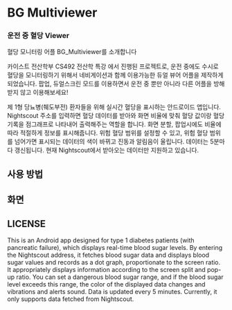 # BG Multiviewer 
### 운전 중 혈당 Viewer
혈당 모니터링 어플 BG_Multiviewer를 소개합니다

카이스트 전산학부 CS492 전산학 특강 <Tech for Impact>에서 진행된 프로젝트로, 운전 중에도 수시로 혈당을 모니터링하기 위해서 네비게이션과 함께 이용가능한 듀얼 뷰어 어플을 제작하게 되었습니다.
팝업, 듀얼스크린 모드를 이용하면서 운전 중 뿐만 아니라 다른 어플을 방해받지 않고 이용해보세요!

제 1형 당뇨병(췌도부전) 환자들을 위해 실시간 혈당을 표시하는 안드로이드 앱입니다. Nightscout 주소를 입력하면 혈당 데이터를 받아와 화면 비율에 맞춰 혈당 값이랑 혈당 기록을 점그래프로 나타내어 출력해주는 역할을 합니다.
화면 분할, 팝업시에도 비율에 따라 적절하게 정보를 표시해줍니다. 위험 혈당 범위를 설정할 수 있고, 위험 혈당 범위를 넘어가면 표시되는 데이터의 색이 바뀌고 진동과 알림음이 울립니다. 데이터는 5분마다 갱신됩니다.
현재 Nightscout에서 받아오는 데이터만 지원하고 있습니다.

## 사용 방법


## 화면


## LICENSE


This is an Android app designed for type 1 diabetes patients (with pancreatic failure), which displays real-time blood sugar levels. By entering the Nightscout address, it fetches blood sugar data and displays blood sugar values and records as a dot graph, proportionate to the screen ratio.
It appropriately displays information according to the screen split and pop-up ratio. You can set a dangerous blood sugar range, and if the blood sugar level exceeds this range, the color of the displayed data changes and vibrations and alerts sound. Data is updated every 5 minutes.
Currently, it only supports data fetched from Nightscout.
